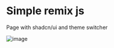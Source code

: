 # Simple remix js
Page with shadcn/ui and theme switcher

![image](https://github.com/user-attachments/assets/c1e9dbbe-e92f-4a8d-8f71-f3188f854c95)

